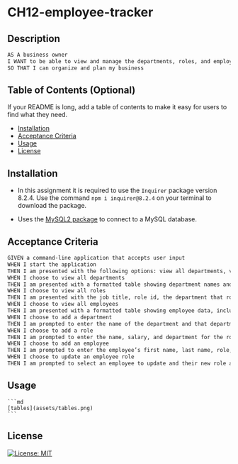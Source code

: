 # CH12-employee-tracker
## Description

```md
AS A business owner
I WANT to be able to view and manage the departments, roles, and employees in my company
SO THAT I can organize and plan my business
```


## Table of Contents (Optional)

If your README is long, add a table of contents to make it easy for users to find what they need.

- [Installation](#installation)
- [Acceptance Criteria](#expect)
- [Usage](#usage)
- [License](#license)

## Installation

* In this assignment it is required to use the `Inquirer` package version 8.2.4. Use the command `npm i inquirer@8.2.4` on your terminal to download the package.

* Uses the [MySQL2 package](https://www.npmjs.com/package/mysql2) to connect to a MySQL database.

## Acceptance Criteria

```md
GIVEN a command-line application that accepts user input
WHEN I start the application
THEN I am presented with the following options: view all departments, view all roles, view all employees, add a department, add a role, add an employee, and update an employee role
WHEN I choose to view all departments
THEN I am presented with a formatted table showing department names and department ids
WHEN I choose to view all roles
THEN I am presented with the job title, role id, the department that role belongs to, and the salary for that role
WHEN I choose to view all employees
THEN I am presented with a formatted table showing employee data, including employee ids, first names, last names, job titles, departments, salaries, and managers that the employees report to
WHEN I choose to add a department
THEN I am prompted to enter the name of the department and that department is added to the database
WHEN I choose to add a role
THEN I am prompted to enter the name, salary, and department for the role and that role is added to the database
WHEN I choose to add an employee
THEN I am prompted to enter the employee’s first name, last name, role, and manager, and that employee is added to the database
WHEN I choose to update an employee role
THEN I am prompted to select an employee to update and their new role and this information is updated in the database 
```

## Usage

    ```md
    [tables](assets/tables.png)
    ```

## License

[![License: MIT](https://img.shields.io/badge/License-MIT-yellow.svg)](https://opensource.org/licenses/MIT)